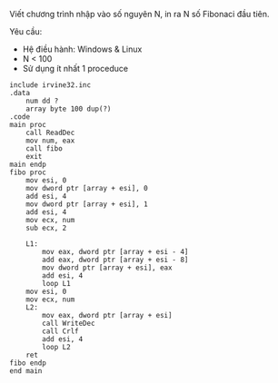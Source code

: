 Viết chương trình nhập vào số nguyên N, in ra N số Fibonaci đầu tiên.

Yêu cầu:

* Hệ điều hành: Windows & Linux
* N < 100
* Sử dụng ít nhất 1 proceduce

````
include irvine32.inc
.data
	num dd ?
	array byte 100 dup(?)
.code
main proc
	call ReadDec
	mov num, eax
	call fibo
	exit
main endp
fibo proc
	mov esi, 0
    mov dword ptr [array + esi], 0
    add esi, 4
    mov dword ptr [array + esi], 1
    add esi, 4
    mov ecx, num
    sub ecx, 2

    L1:
        mov eax, dword ptr [array + esi - 4]
        add eax, dword ptr [array + esi - 8]
        mov dword ptr [array + esi], eax 
        add esi, 4
        loop L1
    mov esi, 0
    mov ecx, num
    L2:
        mov eax, dword ptr [array + esi]
        call WriteDec
        call Crlf
        add esi, 4
        loop L2
    ret
fibo endp
end main
````
